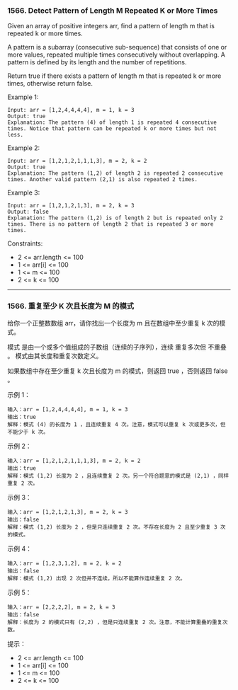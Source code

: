 ### 1566. Detect Pattern of Length M Repeated K or More Times
Given an array of positive integers arr, find a pattern of length m that is repeated k or more times.

A pattern is a subarray (consecutive sub-sequence) that consists of one or more values, repeated multiple times consecutively without overlapping. A pattern is defined by its length and the number of repetitions.

Return true if there exists a pattern of length m that is repeated k or more times, otherwise return false.



Example 1:

	Input: arr = [1,2,4,4,4,4], m = 1, k = 3
	Output: true
	Explanation: The pattern (4) of length 1 is repeated 4 consecutive times. Notice that pattern can be repeated k or more times but not less.

Example 2:

	Input: arr = [1,2,1,2,1,1,1,3], m = 2, k = 2
	Output: true
	Explanation: The pattern (1,2) of length 2 is repeated 2 consecutive times. Another valid pattern (2,1) is also repeated 2 times.

Example 3:

	Input: arr = [1,2,1,2,1,3], m = 2, k = 3
	Output: false
	Explanation: The pattern (1,2) is of length 2 but is repeated only 2 times. There is no pattern of length 2 that is repeated 3 or more times.



Constraints:

* 2 <= arr.length <= 100
* 1 <= arr[i] <= 100
* 1 <= m <= 100
* 2 <= k <= 100

----

### 1566. 重复至少 K 次且长度为 M 的模式
给你一个正整数数组 arr，请你找出一个长度为 m 且在数组中至少重复 k 次的模式。

模式 是由一个或多个值组成的子数组（连续的子序列），连续 重复多次但 不重叠 。 模式由其长度和重复次数定义。

如果数组中存在至少重复 k 次且长度为 m 的模式，则返回 true ，否则返回  false 。



示例 1：

	输入：arr = [1,2,4,4,4,4], m = 1, k = 3
	输出：true
	解释：模式 (4) 的长度为 1 ，且连续重复 4 次。注意，模式可以重复 k 次或更多次，但不能少于 k 次。

示例 2：

	输入：arr = [1,2,1,2,1,1,1,3], m = 2, k = 2
	输出：true
	解释：模式 (1,2) 长度为 2 ，且连续重复 2 次。另一个符合题意的模式是 (2,1) ，同样重复 2 次。

示例 3：

	输入：arr = [1,2,1,2,1,3], m = 2, k = 3
	输出：false
	解释：模式 (1,2) 长度为 2 ，但是只连续重复 2 次。不存在长度为 2 且至少重复 3 次的模式。

示例 4：

	输入：arr = [1,2,3,1,2], m = 2, k = 2
	输出：false
	解释：模式 (1,2) 出现 2 次但并不连续，所以不能算作连续重复 2 次。

示例 5：

	输入：arr = [2,2,2,2], m = 2, k = 3
	输出：false
	解释：长度为 2 的模式只有 (2,2) ，但是只连续重复 2 次。注意，不能计算重叠的重复次数。



提示：

* 2 <= arr.length <= 100
* 1 <= arr[i] <= 100
* 1 <= m <= 100
* 2 <= k <= 100

